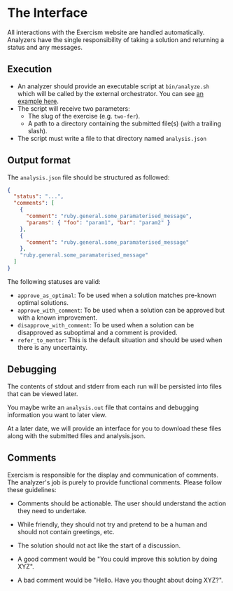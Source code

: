 # The Interface

All interactions with the Exercism website are handled automatically. Analyzers have the single responsibility of taking a solution and returning a status and any messages.

## Execution

- An analyzer should provide an executable script at `bin/analyze.sh` which will be called by the external orchestrator. You can see [an example here](https://github.com/exercism/ruby-analyzer/blob/master/bin/analyze.sh#L4).
- The script will receive two parameters:
  - The slug of the exercise (e.g. `two-fer`).
  - A path to a directory containing the submitted file(s) (with a trailing slash).
- The script must write a file to that directory named `analysis.json`

## Output format

The `analysis.json` file should be structured as followed:

```json
{
  "status": "...",
  "comments": [
    {
      "comment": "ruby.general.some_paramaterised_message",
      "params": { "foo": "param1", "bar": "param2" }
    }, 
    {
      "comment": "ruby.general.some_paramaterised_message"
    },
    "ruby.general.some_paramaterised_message"
  ]
}
```

The following statuses are valid:
- `approve_as_optimal`: To be used when a solution matches pre-known optimal solutions.
- `approve_with_comment`: To be used when a solution can be approved but with a known improvement.
- `disapprove_with_comment`: To be used when a solution can be disapproved as suboptimal and a comment is provided.
- `refer_to_mentor`: This is the default situation and should be used when there is any uncertainty.

## Debugging

The contents of stdout and stderr from each run will be persisted into files that can be viewed later.

You maybe write an `analysis.out` file that contains and debugging information you want to later view.

At a later date, we will provide an interface for you to download these files along with the submitted files and analysis.json.

## Comments

Exercism is responsible for the display and communication of comments. The analyzer's job is purely to provide functional comments. Please follow these guidelines:
- Comments should be actionable. The user should understand the action they need to undertake.
- While friendly, they should not try and pretend to be a human and should not contain greetings, etc.
- The solution should not act like the start of a discussion.

- A good comment would be "You could improve this solution by doing XYZ".
- A bad comment would be "Hello. Have you thought about doing XYZ?".
